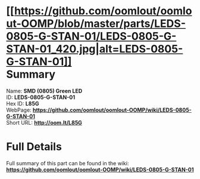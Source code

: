 
[[https://github.com/oomlout/oomlout-OOMP/blob/master/parts/LEDS-0805-G-STAN-01/LEDS-0805-G-STAN-01_420.jpg|alt=LEDS-0805-G-STAN-01]]     
Summary
=================
  
Name: __SMD (0805) Green LED__    
ID: __LEDS-0805-G-STAN-01__   
Hex ID: __L85G__   
WebPage: __https://github.com/oomlout/oomlout-OOMP/wiki/LEDS-0805-G-STAN-01__   
Short URL: __http://oom.lt/L85G__   

Full Details
==========================
Full summary of this part can be found in the wiki:   
__https://github.com/oomlout/oomlout-OOMP/wiki/LEDS-0805-G-STAN-01__    

